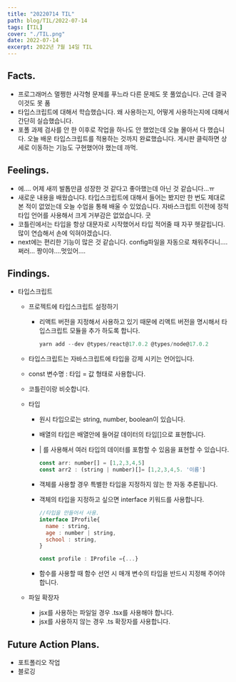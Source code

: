 ```yaml
---
title: "20220714 TIL"
path: blog/TIL/2022-07-14
tags: [TIL]
cover: "./TIL.png"
date: 2022-07-14
excerpt: 2022년 7월 14일 TIL
---
```


## Facts.

- 프로그래머스 멀쩡한 사각형 문제를 푸느라 다른 문제도 못 풀었습니다. 근데 결국 이것도 못 품
- 타입스크립트에 대해서 학습했습니다. 왜 사용하는지, 어떻게 사용하는지에 대해서 간단히 실습했습니다.
- 포폴 과제 검사를 안 한 이후로 작업을 하나도 안 했었는데 오늘 몰아서 다 했습니다. 오늘 배운 타입스크립트를 적용하는 것까지 완료했습니다. 게시판 클릭하면 상세로 이동하는 기능도 구현했어야 했는데 까먹.

## Feelings.

- 에…. 어제 새끼 발톱만큼 성장한 것 같다고 좋아했는데 아닌 것 같습니다…ㅠ
- 새로운 내용을 배웠습니다. 타입스크립트에 대해서 들어는 봤지만 한 번도 제대로 본 적이 없었는데 오늘 수업을 통해 배울 수 있었습니다. 자바스크립트 이전에 정적 타입 언어를 사용해서 크게 거부감은 없었습니다. 굿
- 코틀린에서는 타입을 항상 대문자로 시작했어서 타입 적어줄 때 자꾸 헷갈립니다. 많이 연습해서 손에 익혀야겠습니다.
- next에는 편리한 기능이 많은 것 같습니다. config파일을 자동으로 채워주다니…. 쩌러… 짱이야….멋있어….

## Findings.

- 타입스크립트

  - 프로젝트에 타입스크립트 설정하기
    - 리액트 버전을 지정해서 사용하고 있기 때문에 리액트 버전을 명시해서 타입스크립트 모듈을 추가 하도록 합니다.
      ```jsx
      yarn add --dev @types/react@17.0.2 @types/node@17.0.2
      ```
  - 타입스크립트는 자바스크립트에 타입을 강제 시키는 언어입니다.
  - const 변수명 : 타입 = 값 형태로 사용합니다.
  - 코틀린이랑 비슷합니다.
  - 타입

    - 원시 타입으로는 string, number, boolean이 있습니다.
    - 배열의 타입은 배열안에 들어갈 데이터의 타입[]으로 표현합니다.
    - | 를 사용해서 여러 타입의 데이터를 포함할 수 있음을 표현할 수 있습니다.
      ```jsx
      const arr: number[] = [1,2,3,4,5]
      const arr2 : (string | number)[]= [1,2,3,4,5. '이름']
      ```
    - 객체를 사용할 경우 특별한 타입을 지정하지 않는 한 자동 추론됩니다.
    - 객체의 타입을 지정하고 싶으면 interface 키워드를 사용합니다.

      ```jsx
      //타입을 만들어서 사용.
      interface IProfile{
      	name : string,
      	age : number | string,
      	school : string,
      }

      const profile : IProfile ={...}
      ```

    - 함수를 사용할 때 함수 선언 시 매개 변수의 타입을 반드시 지정해 주어야 합니다.

  - 파일 확장자
    - jsx를 사용하는 파일일 경우 .tsx를 사용해야 합니다.
    - jsx를 사용하지 않는 경우 .ts 확장자를 사용합니다.

## Future Action Plans.

- 포트폴리오 작업
- 블로깅
